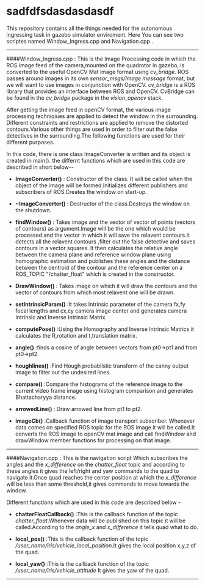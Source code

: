 # sadfdfsdasdasdasdf
This repository contains all the things needed for the autonomous ingressing task in gazebo simulator enviroment.
Here You can see two scriptes named Window_Ingress.cpp and Navigation.cpp .


***********************************************************************************************************************

####Window_Ingress.cpp : 
This is the Image Processing code in which the ROS image feed of the camera,mounted on the quadrotor in gazebo, is converted to the useful OpenCV Mat image format using *cv_bridge*. ROS passes around images in its own *sensor_msgs/Image message* format, but we will want to use images in conjunction with OpenCV. *cv_bridge* is a ROS library that provides an interface between ROS and OpenCV. CvBridge can be found in the *cv_bridge* package in the *vision_opencv* stack.

 After getting the image feed in openCV format, the various image processing techniqiues are applied to detect the window in the surrounding. Different constraints and restrictions are applied to remove the distorted contours.Various other things are used in order to filter out the false detectives in the surrounding.The following functions are used for their different purposes.


In this code, there is one class ImageConverter is written and its object is created in main().
the differnt functions which are used in this code are described in short below--

* **ImageConverter()**                          : Constructor of the class. It will be called when the object of the image will be formed.Initializes different publishers and subscribers of ROS.Creates the window on start-up.

* **~ImageConverter()**                         : Destructor of the class.Destroys the window on the shutdown.
                 
* **findWindow()**                              : Takes image and the vector of vector of points (vectors of contours) as argument.Image will be the one which would be processed and the vector in which it will save the relavent contours.It detects all the relavent contours ,filter out the false detective and saves contours in a vector squares.
It then calculates the relative angle between the camera plane and reference window plane using homographic estimation and publishes these angles and the distance between the centroid of the contour and the reference center on a ROS_TOPIC
"/chatter_float" which is created in the constructor.

* **DrawWindow()**                              : Takes image on which it will draw the contours and the vector of contours from which most relavent one will be drawn.

* **setIntrinsicParam()**                       :It takes Intrinsic parameter of the camera fx,fy focal lengths and cx,cy camera image center and generates camera Intrinsic and Inverse Intrinsic Matrix.

* **computePose()**                             :Using the Homography and Inverse Intrinsic Matrics it calculates the R,rotation and t,translation matrix.

* **angle()**                                   :finds a cosine of angle between vectors from pt0->pt1 and from pt0->pt2.

* **houghlines()**                              :Find Hough probabilstic transform of the canny output image to filter out the undesired lines. 

* **compare()**                                 :Compare the histograms of the reference image to the current video frame image using histogram comparison and generates Bhattacharyya distance.

* **arrowedLine()**                             : Draw arrowed line from pt1 to pt2.

* **imageCb()**                                 :Callback function of image transport subscriber. Whenever data comes on specified ROS topic for the ROS image it will be called.It converts the ROS image to openCV mat image and call findWindow and drawWindow member functions for processing on that image.

***************************************************************************************************************
####Navigation.cpp : 
This is the navigation script Which subscribes the angles and the *x_difference* on the *chatter_float*  topic and according to these angles it gives the left/right and yaw commands to the quad to navigate it.Once quad reaches the center position at which the *x_difference* will be less than some threshold,it gives commands to move towards the window.

Different functions which are used in this code are described below -

* **chatterFloatCallback()**                   :This is the callback function of the topic *chatter_float*.Whenever data will be published on this topic it will be called.According to the *angle_x* and *x_difference* it tells quad what to do.

* **local_pos()**                              :This is the callback function of the topic  */user_name/iris/vehicle_local_position*.It gives the local position x,y,z of the quad.

* **local_yaw()**                              :This is the callback function of the topic */user_name/iris/vehicle_attitude*
It gives the yaw of the quad.

********************************************************************************************************************
